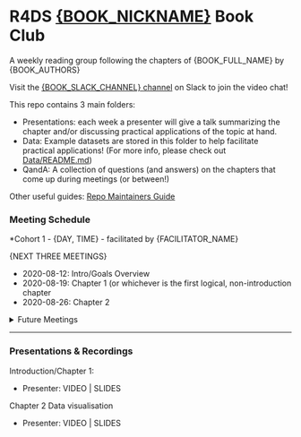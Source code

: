 # R4DS [{BOOK_NICKNAME}]({BOOK_URL}) Book Club

A weekly reading group following the chapters of {BOOK_FULL_NAME} by {BOOK_AUTHORS}

Visit the [{BOOK_SLACK_CHANNEL} channel](https://r4ds.io/join) on Slack to join the video chat! 

This repo contains 3 main folders:

- Presentations: each week a presenter will give a talk summarizing the chapter and/or discussing practical applications of the topic at hand. 
- Data: Example datasets are stored in this folder to help facilitate practical applications! (For more info, please check out [Data/README.md](Data/README.md))
- QandA: A collection of questions (and answers) on the chapters that come up during meetings (or between!)

Other useful guides: [Repo Maintainers Guide](.guides/repo-maintainers.md)

### Meeting Schedule 

*Cohort 1 - {DAY, TIME} - facilitated by {FACILITATOR_NAME}

{NEXT THREE MEETINGS}

- 2020-08-12: Intro/Goals Overview
- 2020-08-19: Chapter 1 (or whichever is the first logical, non-introduction chapter
- 2020-08-26: Chapter 2

<details>
  <summary> Future Meetings </summary>

{ALL THE REST OF THE CHAPTERS OF THE BOOK}

</details>
<hr>


### Presentations & Recordings

Introduction/Chapter 1:

- Presenter: VIDEO | SLIDES

Chapter 2 Data visualisation 

- Presenter: VIDEO | SLIDES


